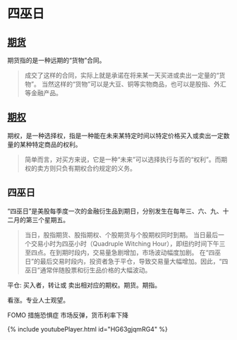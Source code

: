 # 四巫日

## [期货](https://baike.baidu.com/item/%E6%8C%87%E6%95%B0%E6%9C%9F%E8%B4%A7/6463979?fromtitle=%E8%82%A1%E7%A5%A8%E6%8C%87%E6%95%B0%E6%9C%9F%E8%B4%A7&fromid=263019)

期货指的是一种远期的“货物”合同。

> 成交了这样的合同，实际上就是承诺在将来某一天买进或卖出一定量的“货物”。
当然这样的“货物”可以是大豆、铜等实物商品，也可以是股指、外汇等金融产品。


## [期权](https://baike.baidu.com/item/%E8%82%A1%E7%A5%A8%E6%8C%87%E6%95%B0%E6%9C%9F%E6%9D%83)

期权，是一种选择权，指是一种能在未来某特定时间以特定价格买入或卖出一定数量的某种特定商品的权利。

> 简单而言，对买方来说，它是一种“未来”可以选择执行与否的“权利”。而期权的卖方则只负有期权合约规定的义务。
 
## 四巫日

“四巫日”是美股每季度一次的金融衍生品到期日，分别发生在每年三、六、九、十二月的第三个星期五。

> 当日，股指期货、股指期权、个股期货与个股期权同时到期。 当日最后一个交易小时为四巫小时（Quadruple Witching Hour），即纽约时间下午三至四点。在到期时段内，交易量急剧增加，市场波动幅度加剧。 
在“四巫日”的最后交易时段内，投资者急于平仓，导致交易量大幅增加。因此，“四巫日”通常伴随股票和衍生品价格的大幅波动。

平仓:
买入者，转让或
卖出相对应的期权。期货。期指。

看涨。专业人士观望。


FOMO 措施恐惧症  市场反弹，货币利率下降

{% include youtubePlayer.html id="HG63gjqmRG4" %}
